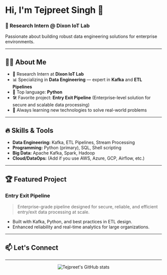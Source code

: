 # Hi, I'm Tejpreet Singh 👋

### 🚀 Research Intern @ Dixon IoT Lab
Passionate about building robust data engineering solutions for enterprise environments.

---

## 👨‍💻 About Me
- 🏢 Research Intern at **Dixon IoT Lab**
- 📊 Specializing in **Data Engineering** — expert in **Kafka** and **ETL Pipelines**
- 🐍 Top language: **Python**
- 🛠️ Favorite project: **Entry Exit Pipeline** (Enterprise-level solution for secure and scalable data processing)
- 🌱 Always learning new technologies to solve real-world problems

---

## 🔥 Skills & Tools
- **Data Engineering:** Kafka, ETL Pipelines, Stream Processing
- **Programming:** Python (primary), SQL, Shell scripting
- **Big Data:** Apache Kafka, Spark, Hadoop
- **Cloud/DataOps:** (Add if you use AWS, Azure, GCP, Airflow, etc.)

---

## 🏆 Featured Project

### Entry Exit Pipeline
> Enterprise-grade pipeline designed for secure, reliable, and efficient entry/exit data processing at scale.
- Built with Kafka, Python, and best practices in ETL design.
- Enhanced reliability and real-time analytics for large organizations.

---

## 📫 Let's Connect

<!-- Add your social links below! (LinkedIn, Twitter, etc.) -->
<!-- [LinkedIn](https://www.linkedin.com/in/yourprofile) | [Twitter](https://twitter.com/yourhandle) -->

---

<!-- Optionally add a fun fact or hobby here! -->

<p align="center">
  <img src="https://github-readme-stats.vercel.app/api?username=singhtejpreet2004&show_icons=true&theme=radical" alt="Tejpreet's GitHub stats" />
</p>
